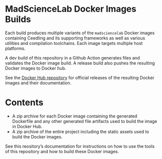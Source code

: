# MadScienceLab Docker Images Builds

Each build produces multiple variants of the `madsciencelab` Docker images containing Ceedling and its supporting frameworks as well as various utilities and compilation toolchains. Each image targets multiple host platforms.

A dev build of this repository in a Github Action generates files and validates the Docker image build. A release build also pushes the resulting Docker images to Docker hub.

See the [Docker Hub repository](https://hub.docker.com/r/throwtheswitch) for official releases of the resulting Docker images and their documentation.

# Contents

* A zip archive for each Docker image containing the generated Dockerfile and any other generated file artifacts used to build the image in Docker Hub.
* A zip archive of the entire project including the static assets used to build the Docker images.

See this reository’s documentation for instructions on how to use the tools of this repository and how to build these Docker images.
